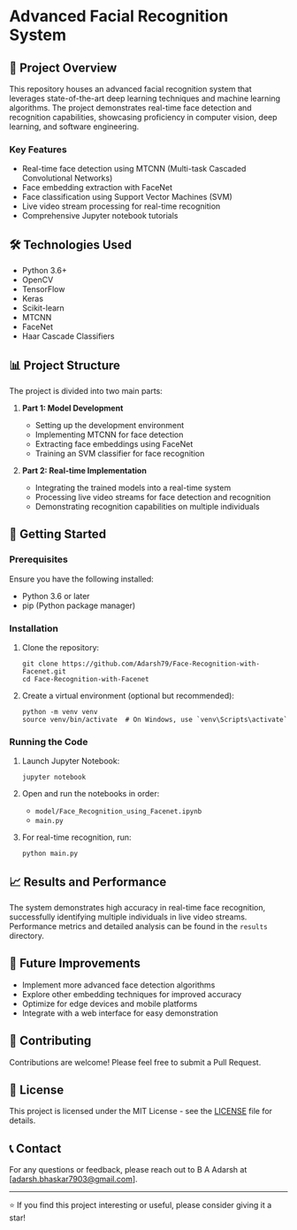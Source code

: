 # Advanced Facial Recognition System

## 🚀 Project Overview

This repository houses an advanced facial recognition system that leverages state-of-the-art deep learning techniques and machine learning algorithms. The project demonstrates real-time face detection and recognition capabilities, showcasing proficiency in computer vision, deep learning, and software engineering.

### Key Features

- Real-time face detection using MTCNN (Multi-task Cascaded Convolutional Networks)
- Face embedding extraction with FaceNet
- Face classification using Support Vector Machines (SVM)
- Live video stream processing for real-time recognition
- Comprehensive Jupyter notebook tutorials

## 🛠️ Technologies Used

- Python 3.6+
- OpenCV
- TensorFlow
- Keras
- Scikit-learn
- MTCNN
- FaceNet
- Haar Cascade Classifiers

## 📊 Project Structure

The project is divided into two main parts:

1. **Part 1: Model Development**
   - Setting up the development environment
   - Implementing MTCNN for face detection
   - Extracting face embeddings using FaceNet
   - Training an SVM classifier for face recognition

2. **Part 2: Real-time Implementation**
   - Integrating the trained models into a real-time system
   - Processing live video streams for face detection and recognition
   - Demonstrating recognition capabilities on multiple individuals

## 🚀 Getting Started

### Prerequisites

Ensure you have the following installed:
- Python 3.6 or later
- pip (Python package manager)

### Installation

1. Clone the repository:
   ```
   git clone https://github.com/Adarsh79/Face-Recognition-with-Facenet.git
   cd Face-Recognition-with-Facenet
   ```

2. Create a virtual environment (optional but recommended):
   ```
   python -m venv venv
   source venv/bin/activate  # On Windows, use `venv\Scripts\activate`
   ```

### Running the Code

1. Launch Jupyter Notebook:
   ```
   jupyter notebook
   ```

2. Open and run the notebooks in order:
   - `model/Face_Recognition_using_Facenet.ipynb`
   - `main.py`

3. For real-time recognition, run:
   ```
   python main.py
   ```

## 📈 Results and Performance

The system demonstrates high accuracy in real-time face recognition, successfully identifying multiple individuals in live video streams. Performance metrics and detailed analysis can be found in the `results` directory.

## 🔬 Future Improvements

- Implement more advanced face detection algorithms
- Explore other embedding techniques for improved accuracy
- Optimize for edge devices and mobile platforms
- Integrate with a web interface for easy demonstration

## 🤝 Contributing

Contributions are welcome! Please feel free to submit a Pull Request.

## 📄 License

This project is licensed under the MIT License - see the [LICENSE](LICENSE) file for details.

## 📞 Contact

For any questions or feedback, please reach out to B A Adarsh at [adarsh.bhaskar7903@gmail.com].

---

⭐️ If you find this project interesting or useful, please consider giving it a star!

```